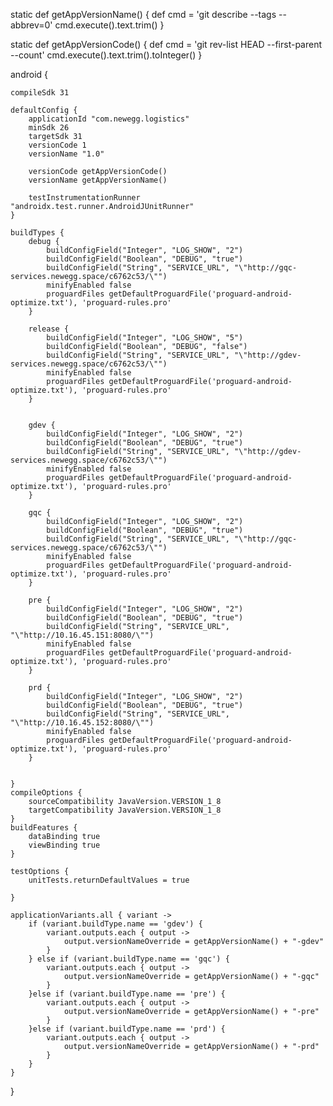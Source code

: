 static  def getAppVersionName() {
    def cmd = 'git describe --tags --abbrev=0'
    cmd.execute().text.trim()
}

static  def getAppVersionCode() {
    def cmd = 'git rev-list HEAD --first-parent --count'
    cmd.execute().text.trim().toInteger()
}


android {

    compileSdk 31

    defaultConfig {
        applicationId "com.newegg.logistics"
        minSdk 26
        targetSdk 31
        versionCode 1
        versionName "1.0"

        versionCode getAppVersionCode()
        versionName getAppVersionName()

        testInstrumentationRunner "androidx.test.runner.AndroidJUnitRunner"
    }

    buildTypes {
        debug {
            buildConfigField("Integer", "LOG_SHOW", "2")
            buildConfigField("Boolean", "DEBUG", "true")
            buildConfigField("String", "SERVICE_URL", "\"http://gqc-services.newegg.space/c6762c53/\"")
            minifyEnabled false
            proguardFiles getDefaultProguardFile('proguard-android-optimize.txt'), 'proguard-rules.pro'
        }

        release {
            buildConfigField("Integer", "LOG_SHOW", "5")
            buildConfigField("Boolean", "DEBUG", "false")
            buildConfigField("String", "SERVICE_URL", "\"http://gdev-services.newegg.space/c6762c53/\"")
            minifyEnabled false
            proguardFiles getDefaultProguardFile('proguard-android-optimize.txt'), 'proguard-rules.pro'
        }


        gdev {
            buildConfigField("Integer", "LOG_SHOW", "2")
            buildConfigField("Boolean", "DEBUG", "true")
            buildConfigField("String", "SERVICE_URL", "\"http://gdev-services.newegg.space/c6762c53/\"")
            minifyEnabled false
            proguardFiles getDefaultProguardFile('proguard-android-optimize.txt'), 'proguard-rules.pro'
        }

        gqc {
            buildConfigField("Integer", "LOG_SHOW", "2")
            buildConfigField("Boolean", "DEBUG", "true")
            buildConfigField("String", "SERVICE_URL", "\"http://gqc-services.newegg.space/c6762c53/\"")
            minifyEnabled false
            proguardFiles getDefaultProguardFile('proguard-android-optimize.txt'), 'proguard-rules.pro'
        }

        pre {
            buildConfigField("Integer", "LOG_SHOW", "2")
            buildConfigField("Boolean", "DEBUG", "true")
            buildConfigField("String", "SERVICE_URL", "\"http://10.16.45.151:8080/\"")
            minifyEnabled false
            proguardFiles getDefaultProguardFile('proguard-android-optimize.txt'), 'proguard-rules.pro'
        }

        prd {
            buildConfigField("Integer", "LOG_SHOW", "2")
            buildConfigField("Boolean", "DEBUG", "true")
            buildConfigField("String", "SERVICE_URL", "\"http://10.16.45.152:8080/\"")
            minifyEnabled false
            proguardFiles getDefaultProguardFile('proguard-android-optimize.txt'), 'proguard-rules.pro'
        }


    }
    compileOptions {
        sourceCompatibility JavaVersion.VERSION_1_8
        targetCompatibility JavaVersion.VERSION_1_8
    }
    buildFeatures {
        dataBinding true
        viewBinding true
    }

    testOptions {
        unitTests.returnDefaultValues = true

    }

    applicationVariants.all { variant ->
        if (variant.buildType.name == 'gdev') {
            variant.outputs.each { output ->
                output.versionNameOverride = getAppVersionName() + "-gdev"
            }
        } else if (variant.buildType.name == 'gqc') {
            variant.outputs.each { output ->
                output.versionNameOverride = getAppVersionName() + "-gqc"
            }
        }else if (variant.buildType.name == 'pre') {
            variant.outputs.each { output ->
                output.versionNameOverride = getAppVersionName() + "-pre"
            }
        }else if (variant.buildType.name == 'prd') {
            variant.outputs.each { output ->
                output.versionNameOverride = getAppVersionName() + "-prd"
            }
        }
    }

}
